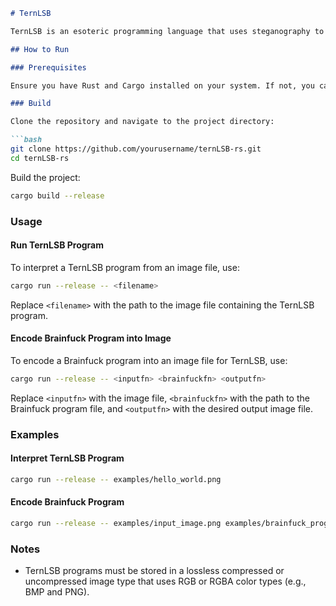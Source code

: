 
```markdown
# TernLSB

TernLSB is an esoteric programming language that uses steganography to store its programs within images.

## How to Run

### Prerequisites

Ensure you have Rust and Cargo installed on your system. If not, you can install them from [https://www.rust-lang.org/tools/install](https://www.rust-lang.org/tools/install).

### Build

Clone the repository and navigate to the project directory:

```bash
git clone https://github.com/yourusername/ternLSB-rs.git
cd ternLSB-rs
```

Build the project:

```bash
cargo build --release
```

### Usage

#### Run TernLSB Program

To interpret a TernLSB program from an image file, use:

```bash
cargo run --release -- <filename>
```

Replace `<filename>` with the path to the image file containing the TernLSB program.

#### Encode Brainfuck Program into Image

To encode a Brainfuck program into an image file for TernLSB, use:

```bash
cargo run --release -- <inputfn> <brainfuckfn> <outputfn>
```

Replace `<inputfn>` with the image file, `<brainfuckfn>` with the path to the Brainfuck program file, and `<outputfn>` with the desired output image file.

### Examples

#### Interpret TernLSB Program

```bash
cargo run --release -- examples/hello_world.png
```

#### Encode Brainfuck Program

```bash
cargo run --release -- examples/input_image.png examples/brainfuck_program.bf examples/output_image.png
```

### Notes

- TernLSB programs must be stored in a lossless compressed or uncompressed image type that uses RGB or RGBA color types (e.g., BMP and PNG).
